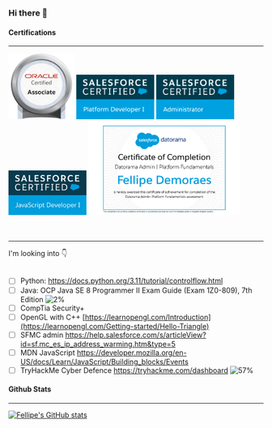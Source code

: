 

### Hi there 👋

#### Certifications
<hr/>
<div>
<img src="oracle-certified-associate-java-se-8-programmer.png" width="130">
<img  src="SFU_CRT_BDG_Pltfrm_Dev_I_RGB.jpg" width="154">
<img src="SFU_CRT_BDG_Admin_RGB.jpg" width="154">
<img src="2020-02_TH-Certification-Badge_JavaScript-Developer-I_RGB.jpg" width="154"> 
<img src="DatoramaFund.png" width="300">
</div>
<br/><br/>
<hr/>
I'm looking into 👇<br/><br/>

- [ ] Python: https://docs.python.org/3.11/tutorial/controlflow.html <br/>
- [ ] Java: OCP Java SE 8 Programmer II Exam Guide (Exam 1Z0-809), 7th Edition  ![2%](https://progress-bar.dev/2) <br/>
- [ ] CompTia Security+ <br/>
- [ ] OpenGL with C++ [https://learnopengl.com/Introduction](https://learnopengl.com/Getting-started/Hello-Triangle) <br/>
- [ ] SFMC admin https://help.salesforce.com/s/articleView?id=sf.mc_es_ip_address_warming.htm&type=5  <br/>
- [ ] MDN JavaScript https://developer.mozilla.org/en-US/docs/Learn/JavaScript/Building_blocks/Events <br/>
- [ ] TryHackMe Cyber Defence https://tryhackme.com/dashboard  ![57%](https://progress-bar.dev/57)<br/>

#### Github Stats
<hr/>

[![Fellipe's GitHub stats](https://github-readme-stats.vercel.app/api?username=fddemora)](https://github.com/fddemora/github-readme-stats)




<!--
**fddemora/fddemora** is a ✨ _special_ ✨ repository because its `README.md` (this file) appears on your GitHub profile.

Here are some ideas to get you started:

- 🔭 I’m currently working on ...
- 🌱 I’m currently learning ...
- 👯 I’m looking to collaborate on ...
- 🤔 I’m looking for help with ...
- 💬 Ask me about ...
- 📫 How to reach me: ...
- 😄 Pronouns: ...
- ⚡ Fun fact: ...
-->


